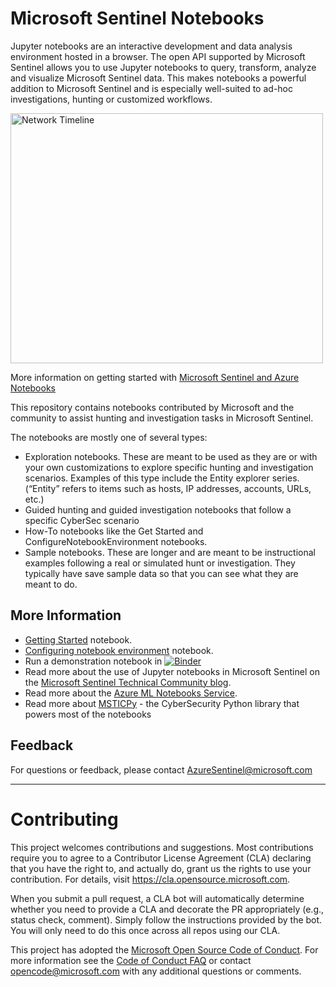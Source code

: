 
# Microsoft Sentinel Notebooks

Jupyter notebooks are an interactive development and data analysis
environment hosted in a browser. The open API supported by Microsoft Sentinel
allows you to use Jupyter notebooks to query, transform, analyze
and visualize Microsoft Sentinel data. This makes notebooks a powerful
addition to Microsoft Sentinel and is especially well-suited to ad-hoc
investigations, hunting or customized workflows.

<img src="./images/network_graph.png"
alt="Network Timeline" title="Msticpy Timeline Control" width="500" height="400" />

More information on getting started with
[Microsoft Sentinel and Azure Notebooks](https://docs.microsoft.com/en-us/azure/sentinel/notebooks)

This repository contains notebooks contributed by Microsoft and the community
to assist hunting and investigation tasks in Microsoft Sentinel.

The notebooks are mostly one of several types:

- Exploration notebooks. These are meant to be used as they are or with
  your own customizations to explore specific hunting and investigation
  scenarios. Examples of this type include the Entity explorer series.
  (“Entity” refers to items such as hosts, IP addresses, accounts, URLs, etc.)
- Guided hunting and guided investigation notebooks that follow a specific
  CyberSec scenario
- How-To notebooks like the Get Started and ConfigureNotebookEnvironment notebooks.
- Sample notebooks. These are longer and are meant to be instructional
  examples following a real or simulated hunt or investigation. They typically
  have save sample data so that you can see what they are meant to do.


## More Information

- [Getting Started](https://nbviewer.jupyter.org/github/Azure/Azure-Sentinel-Notebooks/blob/master/A%20Getting%20Started%20Guide%20For%20Azure%20Sentinel%20ML%20Notebooks.ipynb)
  notebook.
- [Configuring notebook environment](https://nbviewer.jupyter.org/github/Azure/Azure-Sentinel-Notebooks/blob/master/ConfiguringNotebookEnvironment.ipynb)
  notebook.
- Run a demonstration notebook in [![Binder](https://mybinder.org/badge_logo.svg)](https://mybinder.org/v2/gh/Azure/Azure-Sentinel-Notebooks/master?filepath=nbdemo%2Fmsticpy%20demo.ipynb)
- Read more about the use of Jupyter notebooks in Microsoft Sentinel on the
  [Microsoft Sentinel Technical Community blog](https://techcommunity.microsoft.com/t5/azure-sentinel/bg-p/AzureSentinelBlog/label-name/Notebooks).
- Read more about the [Azure ML Notebooks Service](https://docs.microsoft.com/en-us/azure/machine-learning/how-to-run-jupyter-notebooks).
- Read more about [MSTICPy](https://msticpy.readthedocs.io/en/latest/index.html) - the CyberSecurity Python library that powers most of the notebooks


## Feedback

For questions or feedback, please contact AzureSentinel@microsoft.com

---

# Contributing

This project welcomes contributions and suggestions.  Most contributions require you to agree to a
Contributor License Agreement (CLA) declaring that you have the right to, and actually do, grant us
the rights to use your contribution. For details, visit https://cla.opensource.microsoft.com.

When you submit a pull request, a CLA bot will automatically determine whether you need to provide
a CLA and decorate the PR appropriately (e.g., status check, comment). Simply follow the instructions
provided by the bot. You will only need to do this once across all repos using our CLA.

This project has adopted the [Microsoft Open Source Code of Conduct](https://opensource.microsoft.com/codeofconduct/).
For more information see the [Code of Conduct FAQ](https://opensource.microsoft.com/codeofconduct/faq/) or
contact [opencode@microsoft.com](mailto:opencode@microsoft.com) with any additional questions or comments.
